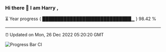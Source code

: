 ### Hi there 👋 I am Harry , 

⏳ Year progress { █████████████████████████████▁ } 98.42 %

---

⏰ Updated on Mon, 26 Dec 2022 05:20:20 GMT

![Progress Bar CI](https://github.com/duykhang68/duykhang68/workflows/Progress%20Bar%20CI/badge.svg)
